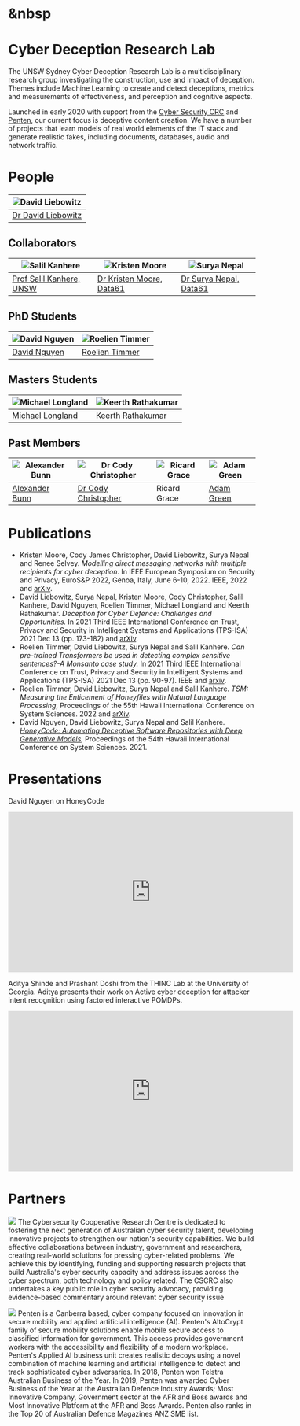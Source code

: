 # &nbsp

# Cyber Deception Research Lab

The UNSW Sydney Cyber Deception Research Lab is a multidisciplinary research group investigating the construction, use and impact of deception. Themes include Machine Learning to create and detect deceptions, metrics and measurements of effectiveness, and perception and cognitive aspects.

Launched in early 2020 with support from the [Cyber Security CRC](https://www.cybersecuritycrc.org.au/) and [Penten](https://www.penten.com), our current focus is deceptive content creation. We have a number of projects that learn models of real world elements of the IT stack and generate realistic fakes, including documents, databases, audio and network traffic.

# People

|![David Liebowitz](/images/David.png)| 
|---|
|[Dr David Liebowitz](https://www.linkedin.com/in/david-liebowitz)|

## Collaborators

|![Salil Kanhere](/images/Salil.png)|![Kristen Moore](/images/Kristen.png)|![Surya Nepal](/images/Dr-Surya-Nepal.png)|
|---|---|---|
|[Prof Salil Kanhere, UNSW](https://salilkanhere.net)|[Dr Kristen Moore, Data61](https://www.linkedin.com/in/kristenlmoore/)|[Dr Surya Nepal, Data61](https://research.csiro.au/distributed-systems-security/people/staff/)|

## PhD Students

|![David Nguyen](/images/DavidN.png)|![Roelien Timmer](/images/Roelien.png)|
|---|---|
|[David Nguyen](https://www.linkedin.com/in/david-d-nguyen-b70b4a1a4/)|[Roelien Timmer](https://www.linkedin.com/in/roelien-christien-timmer-4484395b/)|

## Masters Students

|![Michael Longland](/images/michael.png)|![Keerth Rathakumar](/images/keerth.jpg)|
|---|---|
|[Michael Longland](https://www.linkedin.com/in/michael-longland-58a12b12a/)|Keerth Rathakumar|

## Past Members

|![Alexander Bunn](/images/Alex.png)|![Dr Cody Christopher](/images/Cody.png)|![Ricard Grace](/images/Ricard.png)|![Adam Green](/images/Adam.png)|
|---|---|---|---|
|[Alexander Bunn](https://www.linkedin.com/in/alexander-bunn/)|[Dr Cody Christopher](https://www.linkedin.com/in/cjchristopher/)|Ricard Grace|[Adam Green](https://www.linkedin.com/in/adam-green-5b8238172/)|


# Publications

- Kristen Moore, Cody James Christopher, David Liebowitz, Surya Nepal and Renee Selvey. _Modelling direct messaging networks with multiple recipients for cyber deception_. In IEEE European Symposium on Security and Privacy, EuroS&P 2022, Genoa, Italy, June 6-10, 2022. IEEE, 2022 and [arXiv](https://arxiv.org/abs/2111.11932).
-	David Liebowitz, Surya Nepal, Kristen Moore, Cody Christopher, Salil Kanhere, David Nguyen, Roelien Timmer, Michael Longland and Keerth Rathakumar. _Deception for Cyber Defence: Challenges and Opportunities._ In 2021 Third IEEE International Conference on Trust, Privacy and Security in Intelligent Systems and Applications (TPS-ISA) 2021 Dec 13 (pp. 173-182) and [arXiv](https://arxiv.org/abs/2208.07127).
-	Roelien Timmer, David Liebowitz, Surya Nepal and Salil Kanhere. _Can pre-trained Transformers be used in detecting complex sensitive sentences?-A Monsanto case study._ In 2021 Third IEEE International Conference on Trust, Privacy and Security in Intelligent Systems and Applications (TPS-ISA) 2021 Dec 13 (pp. 90-97). IEEE and [arxiv](https://arxiv.org/abs/2203.06793).
-	Roelien Timmer, David Liebowitz, Surya Nepal and Salil Kanhere. _TSM: Measuring the Enticement of Honeyfiles with Natural Language Processing_, Proceedings of the 55th Hawaii International Conference on System Sciences. 2022 and [arXiv](https://arxiv.org/abs/2203.07580).
-	David Nguyen, David Liebowitz, Surya Nepal and Salil Kanhere. [_HoneyCode: Automating Deceptive Software Repositories with Deep Generative Models_](https://scholarspace.manoa.hawaii.edu/server/api/core/bitstreams/986b6770-2027-4a7c-8a13-b80808a192db/content), Proceedings of the 54th Hawaii International Conference on System Sciences. 2021.

# Presentations

David Nguyen on HoneyCode

<iframe title="David Nguyen on Generation of Synthetic Software Repositories, 11 June 2020" width="580" height="326" src="https://www.youtube.com/embed/wnj_FqFZNe8?feature=oembed" frameborder="0" allow="accelerometer; autoplay; encrypted-media; gyroscope; picture-in-picture" allowfullscreen></iframe>

<p>

Aditya Shinde and Prashant Doshi from the THINC Lab at the University of Georgia. Aditya presents their work on Active cyber deception for attacker intent recognition using factored interactive POMDPs.
</p>

<iframe title="Aditya Shind on Active cyber deception for attacker intent recognition using factored interactive POMDPs, 12 August 2020" width="580" height="326" src="https://www.youtube.com/embed/lsWOKOcKPFM?feature=oembed" frameborder="0" allow="accelerometer; autoplay; encrypted-media; gyroscope; picture-in-picture" allowfullscreen></iframe>

# Partners

![ ](images/CSCRC_logo-1.png)
The Cybersecurity Cooperative Research Centre is dedicated to fostering the next generation of Australian cyber security talent, developing innovative projects to strengthen our nation's security capabilities. We build effective collaborations between industry, government and researchers, creating real-world solutions for pressing cyber-related problems. We achieve this by identifying, funding and supporting research projects that build Australia's cyber security capacity and address issues across the cyber spectrum, both technology and policy related. The CSCRC also undertakes a key public role in cyber security advocacy, providing evidence-based commentary around relevant cyber security issue

![ ](images/penten_logo.png) 
Penten is a Canberra based, cyber company focused on innovation in secure mobility and applied artificial intelligence (AI). Penten's AltoCrypt family of secure mobility solutions enable mobile secure access to classified information for government. This access provides government workers with the accessibility and flexibility of a modern workplace. Penten's Applied AI business unit creates realistic decoys using a novel combination of machine learning and artificial intelligence to detect and track sophisticated cyber adversaries. In 2018, Penten won Telstra Australian Business of the Year. In 2019, Penten was awarded Cyber Business of the Year at the Australian Defence Industry Awards; Most Innovative Company, Government sector at the AFR and Boss awards and Most Innovative Platform at the AFR and Boss Awards. Penten also ranks in the Top 20 of Australian Defence Magazines ANZ SME list.
